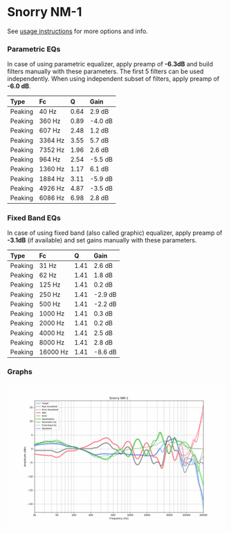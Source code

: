 # Snorry NM-1
See [usage instructions](https://github.com/jaakkopasanen/AutoEq#usage) for more options and info.

### Parametric EQs
In case of using parametric equalizer, apply preamp of **-6.3dB** and build filters manually
with these parameters. The first 5 filters can be used independently.
When using independent subset of filters, apply preamp of **-6.0 dB**.

| Type    | Fc      |    Q | Gain    |
|:--------|:--------|:-----|:--------|
| Peaking | 40 Hz   | 0.64 | 2.9 dB  |
| Peaking | 360 Hz  | 0.89 | -4.0 dB |
| Peaking | 607 Hz  | 2.48 | 1.2 dB  |
| Peaking | 3364 Hz | 3.55 | 5.7 dB  |
| Peaking | 7352 Hz | 1.96 | 2.6 dB  |
| Peaking | 964 Hz  | 2.54 | -5.5 dB |
| Peaking | 1360 Hz | 1.17 | 6.1 dB  |
| Peaking | 1884 Hz | 3.11 | -5.9 dB |
| Peaking | 4926 Hz | 4.87 | -3.5 dB |
| Peaking | 6086 Hz | 6.98 | 2.8 dB  |

### Fixed Band EQs
In case of using fixed band (also called graphic) equalizer, apply preamp of **-3.1dB**
(if available) and set gains manually with these parameters.

| Type    | Fc       |    Q | Gain    |
|:--------|:---------|:-----|:--------|
| Peaking | 31 Hz    | 1.41 | 2.6 dB  |
| Peaking | 62 Hz    | 1.41 | 1.8 dB  |
| Peaking | 125 Hz   | 1.41 | 0.2 dB  |
| Peaking | 250 Hz   | 1.41 | -2.9 dB |
| Peaking | 500 Hz   | 1.41 | -2.2 dB |
| Peaking | 1000 Hz  | 1.41 | 0.3 dB  |
| Peaking | 2000 Hz  | 1.41 | 0.2 dB  |
| Peaking | 4000 Hz  | 1.41 | 2.5 dB  |
| Peaking | 8000 Hz  | 1.41 | 2.8 dB  |
| Peaking | 16000 Hz | 1.41 | -8.6 dB |

### Graphs
![](./Snorry%20NM-1.png)